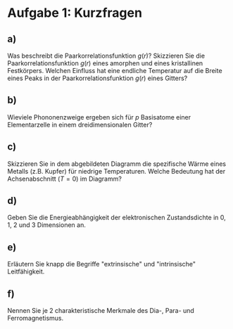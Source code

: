 # Aufgabe 1: Kurzfragen

## a)

Was beschreibt die Paarkorrelationsfunktion $g(r)$? Skizzieren Sie die
Paarkorrelationsfunktion $g(r)$ eines amorphen und eines kristallinen
Festkörpers. Welchen Einfluss hat eine endliche Temperatur auf die
Breite eines Peaks in der Paarkorrelationsfunktion $g(r)$ eines Gitters?

## b)

Wieviele Phononenzweige ergeben sich für $p$ Basisatome einer
Elementarzelle in einem dreidimensionalen Gitter?

## c)

Skizzieren Sie in dem abgebildeten Diagramm die spezifische Wärme eines
Metalls (z.B. Kupfer) für niedrige Temperaturen. Welche Bedeutung hat
der Achsenabschnitt ($T = 0$) im Diagramm?

## d)

Geben Sie die Energieabhängigkeit der elektronischen Zustandsdichte in
0, 1, 2 und 3 Dimensionen an.

## e)

Erläutern Sie knapp die Begriffe "extrinsische" und "intrinsische"
Leitfähigkeit.

## f)

Nennen Sie je 2 charakteristische Merkmale des Dia-, Para- und
Ferromagnetismus.
